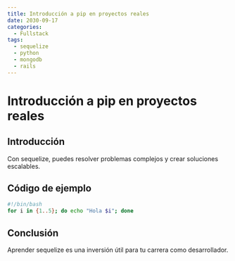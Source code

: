 ```yaml
---
title: Introducción a pip en proyectos reales
date: 2030-09-17
categories:
  - Fullstack
tags:
  - sequelize
  - python
  - mongodb
  - rails
---
```


# Introducción a pip en proyectos reales

## Introducción

Con sequelize, puedes resolver problemas complejos y crear soluciones escalables.

## Código de ejemplo

```bash
#!/bin/bash
for i in {1..5}; do echo "Hola $i"; done
```

## Conclusión

Aprender sequelize es una inversión útil para tu carrera como desarrollador.